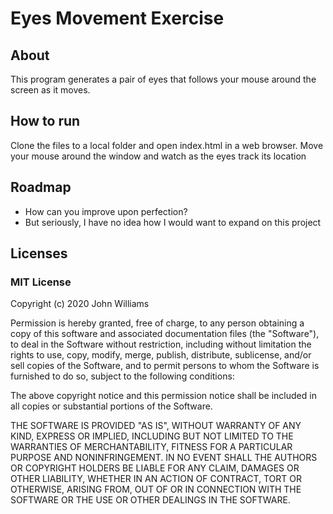 # Eyes Movement Exercise

## About
This program generates a pair of eyes that follows your mouse around the screen as it moves.

## How to run
Clone the files to a local folder and open index.html in a web browser.
Move your mouse around the window and watch as the eyes track its location

## Roadmap
<ul>
<li>How can you improve upon perfection?</li>
<li>But seriously, I have no idea how I would want to expand on this project</li>
</ul>

## Licenses
### MIT License

Copyright (c) 2020 John Williams

Permission is hereby granted, free of charge, to any person obtaining a copy of this software and associated documentation files (the "Software"), to deal in the Software without restriction, including without limitation the rights to use, copy, modify, merge, publish, distribute, sublicense, and/or sell copies of the Software, and to permit persons to whom the Software is furnished to do so, subject to the following conditions:

The above copyright notice and this permission notice shall be included in all copies or substantial portions of the Software.

THE SOFTWARE IS PROVIDED "AS IS", WITHOUT WARRANTY OF ANY KIND, EXPRESS OR IMPLIED, INCLUDING BUT NOT LIMITED TO THE WARRANTIES OF MERCHANTABILITY, FITNESS FOR A PARTICULAR PURPOSE AND NONINFRINGEMENT. IN NO EVENT SHALL THE AUTHORS OR COPYRIGHT HOLDERS BE LIABLE FOR ANY CLAIM, DAMAGES OR OTHER LIABILITY, WHETHER IN AN ACTION OF CONTRACT, TORT OR OTHERWISE, ARISING FROM, OUT OF OR IN CONNECTION WITH THE SOFTWARE OR THE USE OR OTHER DEALINGS IN THE SOFTWARE.
